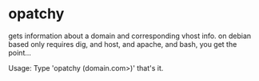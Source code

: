 # opatchy
gets information about a domain and corresponding vhost info.
on debian based only 
requires dig, and host, and apache, and bash, you get the point...

Usage:
Type 'opatchy (domain.com>)'
that's it.
